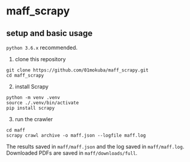 # maff_scrapy

## setup and basic usage

`python 3.6.x` recommended.

1. clone this repository

```
git clone https://github.com/01mokuba/maff_scrapy.git
cd maff_scrapy
```

2. install Scrapy

```
python -m venv .venv
source ./.venv/bin/activate
pip install scrapy
```

3. run the crawler

```
cd maff
scrapy crawl archive -o maff.json --logfile maff.log
```

The results saved in `maff/maff.json` and the log saved in `maff/maff.log`. Downloaded PDFs are saved in `maff/downloads/full`.

